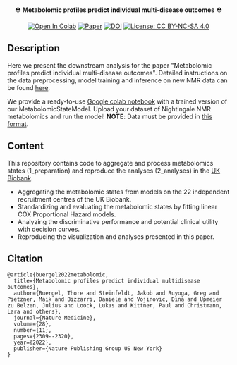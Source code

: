 <div align="center">

⛑ **Metabolomic profiles predict individual multi-disease outcomes** ⛑

[comment]: <> (<!--)

[![Open In Colab](https://colab.research.google.com/assets/colab-badge.svg)](https://colab.research.google.com/github/thbuerg/MetabolomicsCommonDiseases/blob/main/analysis/examples/MetabolomicsInference.ipynb)
[![Paper](https://img.shields.io/badge/Paper-Nature%20Medicine-red)](https://www.nature.com/articles/s41591-022-01980-3)
[![DOI](https://zenodo.org/badge/DOI/10.5281/zenodo.6200202.svg)](https://doi.org/10.5281/zenodo.6200202)
[![License: CC BY-NC-SA 4.0](https://img.shields.io/badge/License-CC_BY--NC--SA_4.0-lightgrey.svg)](https://creativecommons.org/licenses/by-nc-sa/4.0/)

[comment]: <> (-->)

</div>

## Description   
Here we present the downstream analysis for the paper "Metabolomic profiles predict individual multi-disease outcomes". Detailed instructions on the data preprocessing, model training and inference on new NMR data can be found [here](https://github.com/thbuerg/MetabolomicsCommonDiseases).

We provide a ready-to-use [Google colab notebook](https://colab.research.google.com/github/thbuerg/MetabolomicsCommonDiseases/blob/main/analysis/examples/MetabolomicsInference.ipynb) with a trained version of our MetabolomicStateModel. Upload your dataset of Nightingale NMR metabolomics and run the model!
**NOTE**: Data must be provided in [this format](https://github.com/thbuerg/MetabolomicsCommonDiseases/blob/main/analysis/examples/sample.csv).

## Content
This repository contains code to aggregate and process metabolomics states (1_preparation) and reproduce the analyses (2_analyses) in the [UK Biobank](https://www.ukbiobank.ac.uk/).

- Aggregating the metabolomic states from models on the 22 independent recruitment centres of the UK Biobank.
- Standardizing and evaluating the metabolomic states by fitting linear COX Proportional Hazard models.
- Analyzing the discriminative performance and potential clinical utility with decision curves.
- Reproducing the visualization and analyses presented in this paper. 

## Citation   
```
@article{buergel2022metabolomic,
  title={Metabolomic profiles predict individual multidisease outcomes},
  author={Buergel, Thore and Steinfeldt, Jakob and Ruyoga, Greg and Pietzner, Maik and Bizzarri, Daniele and Vojinovic, Dina and Upmeier zu Belzen, Julius and Loock, Lukas and Kittner, Paul and Christmann, Lara and others},
  journal={Nature Medicine},
  volume={28},
  number={11},
  pages={2309--2320},
  year={2022},
  publisher={Nature Publishing Group US New York}
}
```  

